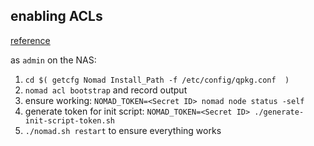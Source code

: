 ## enabling ACLs

[reference](https://www.nomadproject.io/guides/security/acl.html)

as `admin` on the NAS:

1. `cd $( getcfg Nomad Install_Path -f /etc/config/qpkg.conf  )`
2. `nomad acl bootstrap` and record output
3. ensure working: `NOMAD_TOKEN=<Secret ID> nomad node status -self`
4. generate token for init script: `NOMAD_TOKEN=<Secret ID> ./generate-init-script-token.sh`
5. `./nomad.sh restart` to ensure everything works
